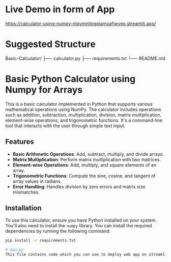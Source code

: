 # Live Demo in form of App
https://calculator-using-numpy-ntqymnitogpiamxafiwyep.streamlit.app/

# Suggested Structure

Basic-Calculator/
├── calculator.py
├── requirements.txt
└── README.md


# Basic Python Calculator using Numpy for Arrays

This is a basic calculator implemented in Python that supports various mathematical operations using NumPy. The calculator includes operations such as addition, subtraction, multiplication, division, matrix multiplication, element-wise operations, and trigonometric functions. It's a command-line tool that interacts with the user through simple text input.

## Features

- **Basic Arithmetic Operations**: Add, subtract, multiply, and divide arrays.
- **Matrix Multiplication**: Perform matrix multiplication with two matrices.
- **Element-wise Operations**: Add, multiply, and square elements of an array.
- **Trigonometric Functions**: Compute the sine, cosine, and tangent of array values in radians.
- **Error Handling**: Handles division by zero errors and matrix size mismatches.

## Installation

To use this calculator, ensure you have Python installed on your system. You'll also need to install the `numpy` library. You can install the required dependencies by running the following command:

```bash
pip install -r requirements.txt

# App.py
This file contains code which you can use to deploy web app on streamlit
